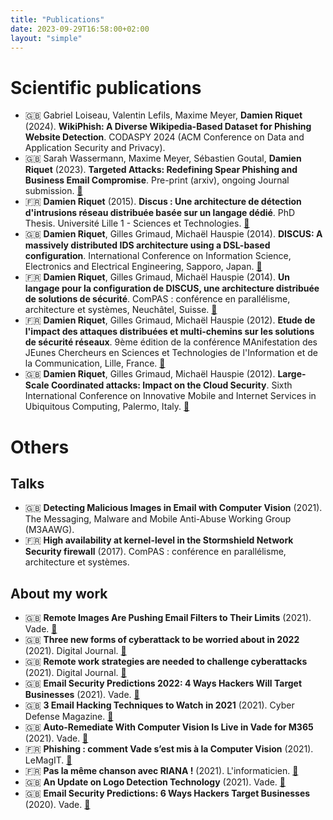 ```yaml
---
title: "Publications"
date: 2023-09-29T16:58:00+02:00
layout: "simple"
---
```


# Scientific publications

- :uk: Gabriel Loiseau, Valentin Lefils, Maxime Meyer, **Damien Riquet** (2024). **WikiPhish: A Diverse Wikipedia-Based Dataset for Phishing Website Detection**. CODASPY 2024 (ACM Conference on Data and Application Security and Privacy).
- :uk: Sarah Wassermann, Maxime Meyer, Sébastien Goutal, **Damien Riquet** (2023). **Targeted Attacks: Redefining Spear Phishing and Business Email Compromise**. Pre-print (arxiv), ongoing Journal submission. [:link:](https://arxiv.org/abs/2309.14166)
- :fr: **Damien Riquet** (2015). **Discus : Une architecture de détection d'intrusions réseau distribuée basée sur un langage dédié**. PhD Thesis. Université Lille 1 - Sciences et Technologies. [:link:](https://theses.hal.science/tel-01757859/)
- :uk: **Damien Riquet**, Gilles Grimaud, Michaël Hauspie (2014). **DISCUS: A massively distributed IDS architecture using a DSL-based configuration**. International Conference on Information Science, Electronics and Electrical Engineering, Sapporo, Japan.
[:link:](https://hal.univ-lille.fr/hal-00996876)
- :fr: **Damien Riquet**, Gilles Grimaud, Michaël Hauspie (2014). **Un langage pour la configuration de DISCUS, une architecture distribuée de solutions de sécurité**. ComPAS : conférence en parallélisme, architecture et systèmes, Neuchâtel, Suisse. [:link:](https://hal.science/hal-00995674/)
- :fr: **Damien Riquet**, Gilles Grimaud, Michaël Hauspie (2012). **Etude de l'impact des attaques distribuées et multi-chemins sur les solutions de sécurité réseaux**. 9ème édition de la conférence MAnifestation des JEunes Chercheurs en Sciences et Technologies de l'Information et de la Communication, Lille, France. [:link:](https://hal.science/hal-00746991/)
- :uk: **Damien Riquet**, Gilles Grimaud, Michaël Hauspie (2012). **Large-Scale Coordinated attacks: Impact on the Cloud Security**. Sixth International Conference on Innovative Mobile and Internet Services in Ubiquitous Computing, Palermo, Italy. [:link:](https://ieeexplore.ieee.org/abstract/document/6296915)

# Others

## Talks

- :uk: **Detecting Malicious Images in Email with Computer Vision** (2021). The Messaging, Malware and Mobile Anti-Abuse Working Group (M3AAWG).
- :fr: **High availability at kernel-level in the Stormshield Network Security firewall** (2017). ComPAS : conférence en parallélisme, architecture et systèmes.

## About my work

- :uk: **Remote Images Are Pushing Email Filters to Their Limits** (2021). Vade. [:link:](https://www.vadesecure.com/en/blog/remote-images-are-pushing-email-filters-to-their-limits)
- :uk: **Three new forms of cyberattack to be worried about in 2022** (2021). Digital Journal. [:link:](https://www.digitaljournal.com/tech-science/three-new-forms-of-cyberattack-to-be-worried-about-in-2022/article)
- :uk: **Remote work strategies are needed to challenge cyberattacks** (2021). Digital Journal. [:link:](https://www.digitaljournal.com/business/remote-work-strategies-are-needed-to-challenge-cyberattacks/article/583294)
- :uk: **Email Security Predictions 2022: 4 Ways Hackers Will Target Businesses** (2021). Vade. [:link:](https://www.vadesecure.com/en/blog/email-security-predictions)
- :uk: **3 Email Hacking Techniques to Watch in 2021** (2021). Cyber Defense Magazine. [:link:](https://www.cyberdefensemagazine.com/3-email-hacking-techniques/)
- :uk: **Auto-Remediate With Computer Vision Is Live in Vade for M365** (2021). Vade. [:link:](https://www.vadesecure.com/en/blog/auto-remediate-with-computer-vision-is-live-in-vade-for-m365)
- :fr: **Phishing : comment Vade s’est mis à la Computer Vision** (2021). LeMagIT. [:link:](https://www.lemagit.fr/etude/Phishing-comment-Vade-Secure-sest-mis-a-la-Computer-Vision)
- :fr: **Pas la même chanson avec RIANA !** (2021). L'informaticien. [:link:](https://www.linformaticien.com/magazine/cloud/57431-59pas-la-meme-chanson-avec-riana.html)
- :uk: **An Update on Logo Detection Technology** (2021). Vade. [:link:](https://www.vadesecure.com/en/blog/an-update-on-logo-detection-technology)
- :uk: **Email Security Predictions: 6 Ways Hackers Target Businesses** (2020). Vade. [:link:](https://www.vadesecure.com/en/blog/email-security-predictions-6-ways-hackers-will-target-businesses/)
